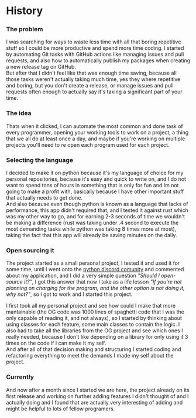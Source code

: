 # History

### The problem
I was searching for ways to waste less time with all that boring repetitive stuff so I could be more productive and spend more time coding. I started by automating Git tasks with GitHub actions like managing issues and pull requests, and also how to automatically publish my packages when creating a new release tag on GitHub.<br>
But after that I didn't feel like that was enough time saving, because all those tasks weren't actually taking much time, yes they where repetitive and boring, but you don't create a release, or manage issues and pull requests often enough to actually say it's taking a significant part of your time.<br>

### The idea
Thats when it clicked, I can automate the most common and done task of every programmer, opening your working tools to work on a project, a thing that we all do at least once a day, and maybe if you're working on multiple projects you'll need to re open each program used for each project.<br>

### Selecting the language
I decided to make it on python because it's my language of choice for my personal repositories, because it's easy and quick to write on, and I do not want to spend tons of hours in something that is only for fun and Im not going to make a profit with, basically because I have other important stuff that actually needs to get done.<br>
And also because even though python is known as a language that lacks of performance, this app didn't required that, and I tested it against rust which was my other way to go, and for earning 2-3 seconds of time we wouldn't be making a difference (rust was taking under .4 second to execute the most demanding tasks while python was taking 8 times more at most), taking the fact that this app will already be saving minutes on the daily.<br>

### Open sourcing it
The project started as a small personal project, I tested it and used it for some time, until I went onto the [python discord comunity](https://discord.com/invite/python) and commented about my application, and I did a very simple question _"Should I open-source it?"_, I got this answer that now I take as a life lesson _"If you're not planning on charging for the program, and the other option is not doing it, why not?"_, so I got to work and I started this project.<br>

I first took all my personal project and see how could I make that more mantainable (the OG code was 1000 lines of spaghetti code that I was the only capable of reading it, and not always), so I started by thinking about using classes for each feature, some main classes to contain the logic. I also had to take all the libraries from the OG project and see which ones I really needed, because I don't like depending on a library for only using it 3 times on the code if I can make it my self.<br>
And after all of that decision making and structuring I started coding and refactoring everything to meet the demands I made my self about the project.<br>

### Currently
And now after a month since I started we are here, the project already on its first release and working on further adding features I didn't thought of and I actually doing and I found that are actually very interesting of adding and might be helpful to lots of fellow programers.
